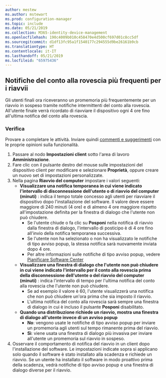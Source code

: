 ```yaml
---
author: mestew
ms.author: mstewart
ms.prod: configuration-manager
ms.topic: include
ms.date: 05/21/2019
ms.collection: M365-identity-device-management
ms.openlocfilehash: 190c4009b010c458470e4d500cf697d01c8cc5df
ms.sourcegitcommit: d1df13fc95a1f1540177c294555d9be26161b9cb
ms.translationtype: HT
ms.contentlocale: it-IT
ms.lasthandoff: 05/21/2019
ms.locfileid: "65975436"
---
```

## <a name="bkmk_restart"></a> Notifiche del conto alla rovescia più frequenti per i riavvii
<!--3976435-->
Gli utenti finali ora riceveranno un promemoria più frequentemente per un riavvio in sospeso tramite notifiche intermittenti del conto alla rovescia. All'utente finale verrà ricordato di riavviare il dispositivo ogni 4 ore fino all'ultima notifica del conto alla rovescia.

### <a name="try-it-out"></a>Verifica

Provare a completare le attività. Inviare quindi [commenti e suggerimenti](/sccm/core/understand/find-help#product-feedback) con le proprie opinioni sulla funzionalità.

1. Passare al nodo **Impostazioni client** sotto l'area di lavoro **Amministrazione**.
2. Fare clic con il pulsante destro del mouse sulle impostazioni del dispositivo client per modificare e selezionare **Proprietà**, oppure creare un nuovo set di impostazioni personalizzate.
3. Nella pagina **Riavvio del computer** impostare i valori seguenti:
   - **Visualizzare una notifica temporanea in cui viene indicato l'intervallo di disconnessione dell'utente o di riavvio del computer (minuti)** : indica il tempo totale concesso agli utenti per riavviare il dispositivo dopo l'installazione del software. Il valore deve essere maggiore di 240 minuti (4 ore) e di almeno 4 ore maggiore rispetto all'impostazione definita per la finestra di dialogo che l'utente non può chiudere.
      - Se l'utente chiude o fa clic su **Posponi** nella notifica di riavvio dalla finestra di dialogo, l'intervallo di posticipo è di 4 ore fino all'invio della notifica temporanea successiva.
      - Se l'utente non ha selezionato o non ha visualizzato le notifiche di tipo avviso popup, la stessa notifica sarà nuovamente inviata dopo 4 ore. 
      - Per altre informazioni sulle notifiche di tipo avviso popup, vedere [Pianificare Software Center](/sccm/apps/plan-design/plan-for-software-center#bkmk_impact)
   - **Visualizzare una finestra di dialogo che l'utente non può chiudere in cui viene indicato l'intervallo per il conto alla rovescia prima della disconnessione dell'utente o del riavvio del computer (minuti)** : indica l'intervallo di tempo per l'ultima notifica del conto alla rovescia che l'utente non può chiudere. 
      - Se ad esempio il valore è 60, l'utente visualizzerà una notifica che non può chiudere un'ora prima che sia imposto il riavvio. 
      - L'ultima notifica del conto alla rovescia sarà sempre una finestra di dialogo in cui è incluso il pulsante **Posponi** disabilitato.
   - **Quando una distribuzione richiede un riavvio, mostra una finestra di dialogo all'utente invece di un avviso popup** 
      - **No**: vengono usate le notifiche di tipo avviso popup per inviare un promemoria agli utenti sul tempo rimanente prima del riavvio.
      -  **Sì**: viene usata una finestra di dialogo più invasiva per inviare all'utente un promemoria sul riavvio in sospeso.
4. Osservare il comportamento di notifica del riavvio in un client dopo l'installazione del software. Le impostazioni indicate sopra si applicano solo quando il software è stato installato alla scadenza e richiede un riavvio. Se un utente ha installato il software in modo proattivo prima della scadenza, vedrà notifiche di tipo avviso popup e una finestra di dialogo diverse per il riavvio.
